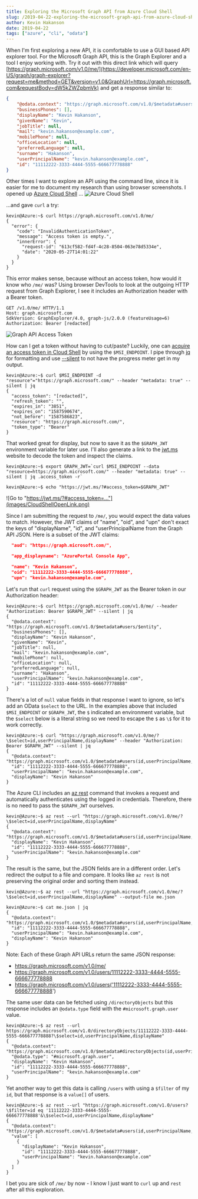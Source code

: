 ```yaml
---
title: Exploring the Microsoft Graph API from Azure Cloud Shell
slug: /2019-04-22-exploring-the-microsoft-graph-api-from-azure-cloud-shell
author: Kevin Hakanson
date: 2019-04-22
tags: ["azure", "cli", "odata"]
---
```

When I'm first exploring a new API, it is comfortable to use a GUI based API explorer tool.  For the Microsoft Graph API, this is the Graph Explorer and a tool I enjoy working with.  Try it out with this direct link which will query [https://graph.microsoft.com/v1.0/me/](https://developer.microsoft.com/en-US/graph/graph-explorer?request=me&method=GET&version=v1.0&GraphUrl=https://graph.microsoft.com&requestBody=dW5kZWZpbmVk) and get a response similar to:

```json
{
    "@odata.context": "https://graph.microsoft.com/v1.0/$metadata#users/$entity",
    "businessPhones": [],
    "displayName": "Kevin Hakanson",
    "givenName": "Kevin",
    "jobTitle": null,
    "mail": "kevin.hakanson@example.com",
    "mobilePhone": null,
    "officeLocation": null,
    "preferredLanguage": null,
    "surname": "Hakanson",
    "userPrincipalName": "kevin.hakanson@example.com",
    "id": "11112222-3333-4444-5555-666677778888"
}
```

Other times I want to explore an API using the command line, since it is easier for me to document my research than using browser screenshots.  I opened up [Azure Cloud Shell](https://shell.azure.com/) ...
![Azure Cloud Shell](images/AzureCloudShell.png)

...and gave `curl` a try:

```console
kevin@Azure:~$ curl https://graph.microsoft.com/v1.0/me/
{
  "error": {
    "code": "InvalidAuthenticationToken",
    "message": "Access token is empty.",
    "innerError": {
      "request-id": "613cf582-fd4f-4c28-8504-063e78d5334e",
      "date": "2020-05-27T14:01:22"
    }
  }
}
```

This error makes sense, because without an access token, how would it know who `/me/` was?  Using browser DevTools to look at the outgoing HTTP request from Graph Explorer, I see it includes an Authorization header with a Bearer token.

```http
GET /v1.0/me/ HTTP/1.1
Host: graph.microsoft.com
SdkVersion: GraphExplorer/4.0, graph-js/2.0.0 (featureUsage=6)
Authorization: Bearer [redacted]
```

![Graph API Access Token](images/GraphAccessToken.png)

How can I get a token without having to cut/paste?  Luckily, one can [acquire an access token in Cloud Shell](https://docs.microsoft.com/en-us/azure/cloud-shell/msi-authorization#acquire-access-token-in-cloud-shell) by using the `$MSI_ENDPOINT`. I pipe through [jq](https://stedolan.github.io/jq/) for formatting and use [--silent](https://curl.haxx.se/docs/manpage.html#-s) to not have the progress meter get in my output.

```console
kevin@Azure:~$ curl $MSI_ENDPOINT -d "resource"="https://graph.microsoft.com/" --header "metadata: true" --silent | jq
{
  "access_token": "[redacted]",
  "refresh_token": "",
  "expires_in": "3851",
  "expires_on": "1587590674",
  "not_before": "1587586823",
  "resource": "https://graph.microsoft.com/",
  "token_type": "Bearer"
}
```
That worked great for display, but now to save it as the `$GRAPH_JWT` environment variable for later use.  I'll also generate a link to the [jwt.ms](https://jwt.ms/) website to decode the token and inspect the claims.

```console
kevin@Azure:~$ export GRAPH_JWT=`curl $MSI_ENDPOINT --data "resource=https://graph.microsoft.com/" --header "metadata: true" --silent | jq .access_token -r`

kevin@Azure:~$ echo "https://jwt.ms/?#access_token=$GRAPH_JWT"
```

![Go to "https://jwt.ms/?#access_token=..."](images/CloudShellOpenLink.png)

Since I am submitting the request to `/me/`, you would expect the data values to match.  However, the JWT claims of "name", "oid", and "upn" don't exact the keys of "displayName", "id", and "userPrincipalName from the Graph API JSON.  Here is a subset of the JWT claims:

```json
  "aud": "https://graph.microsoft.com/",

  "app_displayname": "AzurePortal Console App",

  "name": "Kevin Hakanson",
  "oid": "11112222-3333-4444-5555-666677778888",
  "upn": "kevin.hakanson@example.com",
```

Let's run that `curl` request using the `$GRAPH_JWT` as the Bearer token in our Authorization header:

```console
kevin@Azure:~$ curl https://graph.microsoft.com/v1.0/me/ --header "Authorization: Bearer $GRAPH_JWT" --silent | jq
{
  "@odata.context": "https://graph.microsoft.com/v1.0/$metadata#users/$entity",
  "businessPhones": [],
  "displayName": "Kevin Hakanson",
  "givenName": "Kevin",
  "jobTitle": null,
  "mail": "kevin.hakanson@example.com",
  "mobilePhone": null,
  "officeLocation": null,
  "preferredLanguage": null,
  "surname": "Hakanson",
  "userPrincipalName": "kevin.hakanson@example.com",
  "id": "11112222-3333-4444-5555-666677778888"
}
```

There's a lot of `null` value fields in that response I want to ignore, so let's add an OData `$select` to the URL.  In the examples above that included `$MSI_ENDPOINT` or `$GRAPH_JWT`, the `$` indicated an environment variable, but the `$select` below is a literal string so we need to escape the `$` as `\$` for it to work correctly.

```console
kevin@Azure:~$ curl "https://graph.microsoft.com/v1.0/me/?\$select=id,userPrincipalName,displayName" --header "Authorization: Bearer $GRAPH_JWT" --silent | jq
{
  "@odata.context": "https://graph.microsoft.com/v1.0/$metadata#users(id,userPrincipalName,displayName)/$entity",
  "id": "11112222-3333-4444-5555-666677778888",
  "userPrincipalName": "kevin.hakanson@example.com",
  "displayName": "Kevin Hakanson"
}
```

The Azure CLI includes an [az rest](https://docs.microsoft.com/en-us/cli/azure/reference-index?view=azure-cli-latest#az-rest) command that invokes a request and automatically authenticates using the logged in credentials.  Therefore, there is no need to pass the `$GRAPH_JWT` ourselves.

```console
kevin@Azure:~$ az rest --url "https://graph.microsoft.com/v1.0/me/?\$select=id,userPrincipalName,displayName"
{
  "@odata.context": "https://graph.microsoft.com/v1.0/$metadata#users(id,userPrincipalName,displayName)/$entity",
  "displayName": "Kevin Hakanson",
  "id": "11112222-3333-4444-5555-666677778888",
  "userPrincipalName": "kevin.hakanson@example.com"
}
```

The result is the same, but the JSON fields are in a different order.  Let's redirect the output to a file and compare.  It looks like `az rest` is not preserving the original order and sorting them instead.

```console
kevin@Azure:~$ az rest --url "https://graph.microsoft.com/v1.0/me/?\$select=id,userPrincipalName,displayName" --output-file me.json

kevin@Azure:~$ cat me.json | jq
{
  "@odata.context": "https://graph.microsoft.com/v1.0/$metadata#users(id,userPrincipalName,displayName)/$entity",
  "id": "11112222-3333-4444-5555-666677778888",
  "userPrincipalName": "kevin.hakanson@example.com",
  "displayName": "Kevin Hakanson"
}
```

Note: Each of these Graph API URLs return the same JSON response:
* https://graph.microsoft.com/v1.0/me/
* https://graph.microsoft.com/v1.0/users/11112222-3333-4444-5555-666677778888
* https://graph.microsoft.com/v1.0/users('11112222-3333-4444-5555-666677778888')

The same user data can be fetched using `/directoryObjects` but this response includes an `@odata.type` field with the `#microsoft.graph.user` value.

```console
kevin@Azure:~$ az rest --url https://graph.microsoft.com/v1.0/directoryObjects/11112222-3333-4444-5555-666677778888?\$select=id,userPrincipalName,displayName"
{
  "@odata.context": "https://graph.microsoft.com/v1.0/$metadata#directoryObjects(id,userPrincipalName,displayName)/$entity",
  "@odata.type": "#microsoft.graph.user",
  "displayName": "Kevin Hakanson",
  "id": "11112222-3333-4444-5555-666677778888",
  "userPrincipalName": "kevin.hakanson@example.com"
}
```

Yet another way to get this data is calling `/users` with using a `$filter` of my `id`, but that response is a `value[]` of users.

```console
kevin@Azure:~$ az rest --url "https://graph.microsoft.com/v1.0/users?\$filter=id eq '11112222-3333-4444-5555-666677778888'&\$select=id,userPrincipalName,displayName"
{
  "@odata.context": "https://graph.microsoft.com/v1.0/$metadata#users(id,userPrincipalName,displayName)",
  "value": [
    {
      "displayName": "Kevin Hakanson",
      "id": "11112222-3333-4444-5555-666677778888",
      "userPrincipalName": "kevin.hakanson@example.com"
    }
  ]
}
```

I bet you are sick of `/me/` by now - I know I just want to `curl` up and `rest` after all this exploration.